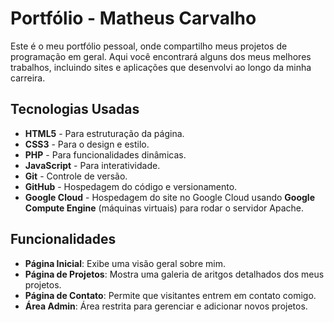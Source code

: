 # Portfólio - Matheus Carvalho

Este é o meu portfólio pessoal, onde compartilho meus projetos de programação em geral. Aqui você encontrará alguns dos meus melhores trabalhos, incluindo sites e aplicações que desenvolvi ao longo da minha carreira.

## Tecnologias Usadas
- **HTML5** - Para estruturação da página.
- **CSS3** - Para o design e estilo.
- **PHP** - Para funcionalidades dinâmicas.
- **JavaScript** - Para interatividade.
- **Git** - Controle de versão.
- **GitHub** - Hospedagem do código e versionamento.
- **Google Cloud** - Hospedagem do site no Google Cloud usando **Google Compute Engine** (máquinas virtuais) para rodar o servidor Apache.

## Funcionalidades
- **Página Inicial**: Exibe uma visão geral sobre mim.
- **Página de Projetos**: Mostra uma galeria de aritgos detalhados dos meus projetos.
- **Página de Contato**: Permite que visitantes entrem em contato comigo.
- **Área Admin**: Área restrita para gerenciar e adicionar novos projetos.